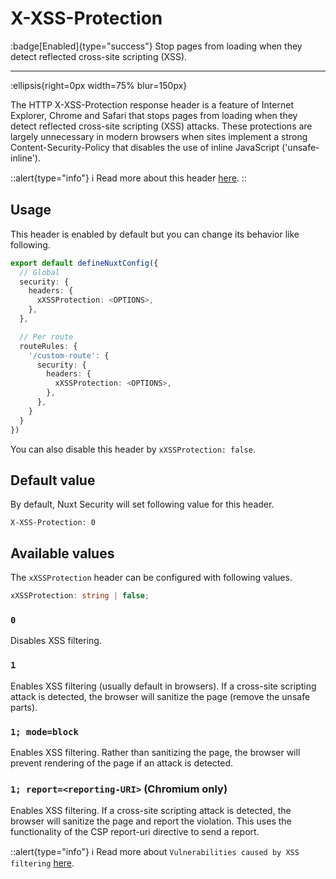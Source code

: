 # X-XSS-Protection

:badge[Enabled]{type="success"} Stop pages from loading when they detect reflected cross-site scripting (XSS).

---

:ellipsis{right=0px width=75% blur=150px}

The HTTP X-XSS-Protection response header is a feature of Internet Explorer, Chrome and Safari that stops pages from loading when they detect reflected cross-site scripting (XSS) attacks. These protections are largely unnecessary in modern browsers when sites implement a strong Content-Security-Policy that disables the use of inline JavaScript ('unsafe-inline').

::alert{type="info"}
ℹ Read more about this header [here](https://developer.mozilla.org/en-US/docs/Web/HTTP/Headers/X-XSS-Protection).
::

## Usage

This header is enabled by default but you can change its behavior like following.

```ts
export default defineNuxtConfig({
  // Global
  security: {
    headers: {
      xXSSProtection: <OPTIONS>,
    },
  },

  // Per route
  routeRules: {
    '/custom-route': {
      security: {
        headers: {
          xXSSProtection: <OPTIONS>,
        },
      },
    }
  }
})
```

You can also disable this header by `xXSSProtection: false`.

## Default value

By default, Nuxt Security will set following value for this header.

```http
X-XSS-Protection: 0
```

## Available values

The `xXSSProtection` header can be configured with following values.

```ts
xXSSProtection: string | false;
```

### `0`

Disables XSS filtering.

### `1`

Enables XSS filtering (usually default in browsers). If a cross-site scripting attack is detected, the browser will sanitize the page (remove the unsafe parts).

### `1; mode=block`

Enables XSS filtering. Rather than sanitizing the page, the browser will prevent rendering of the page if an attack is detected.

### `1; report=<reporting-URI>` (Chromium only)

Enables XSS filtering. If a cross-site scripting attack is detected, the browser will sanitize the page and report the violation. This uses the functionality of the CSP report-uri directive to send a report.

::alert{type="info"}
ℹ Read more about `Vulnerabilities caused by XSS filtering` [here](https://developer.mozilla.org/en-US/docs/Web/HTTP/Headers/X-XSS-Protection#vulnerabilities_caused_by_xss_filtering).

